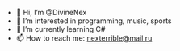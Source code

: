 - 👋 Hi, I’m @DivineNex
- 👀 I’m interested in programming, music, sports
- 🌱 I’m currently learning C#
- 📫 How to reach me: nexterrible@mail.ru

<!---
DivineNex/DivineNex is a ✨ special ✨ repository because its `README.md` (this file) appears on your GitHub profile.
You can click the Preview link to take a look at your changes.
--->
